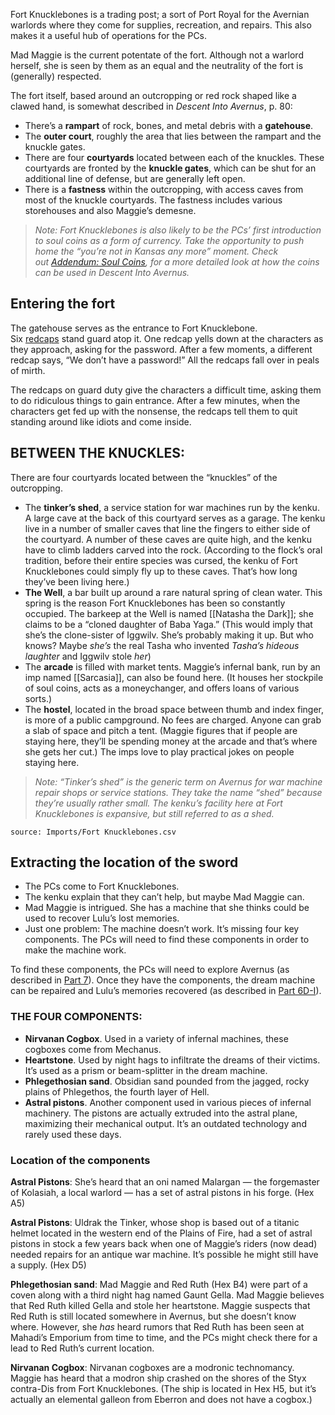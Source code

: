 Fort Knucklebones is a trading post; a sort of Port Royal for the Avernian warlords where they come for supplies, recreation, and repairs. This also makes it a useful hub of operations for the PCs.

Mad Maggie is the current potentate of the fort. Although not a warlord herself, she is seen by them as an equal and the neutrality of the fort is (generally) respected.

The fort itself, based around an outcropping or red rock shaped like a clawed hand, is somewhat described in _Descent Into Avernus_, p. 80:
-   There’s a **rampart** of rock, bones, and metal debris with a **gatehouse**.
-   The **outer court**, roughly the area that lies between the rampart and the knuckle gates.
-   There are four **courtyards** located between each of the knuckles. These courtyards are fronted by the **knuckle gates**, which can be shut for an additional line of defense, but are generally left open.
-   There is a **fastness** within the outcropping, with access caves from most of the knuckle courtyards. The fastness includes various storehouses and also Maggie’s demesne.

> _Note: Fort Knucklebones is also likely to be the PCs’ first introduction to soul coins as a form of currency. Take the opportunity to push home the “you’re not in Kansas any more” moment. Check out [Addendum: Soul Coins](https://thealexandrian.net/wordpress/45049/roleplaying-games/remixing-avernus-addendum-soul-coins), for a more detailed look at how the coins can be used in Descent Into Avernus._

## Entering the fort
The gatehouse serves as the entrance to Fort Knucklebone. Six [redcaps](https://www.dndbeyond.com/monsters/2556141-redcap) stand guard atop it. One redcap yells down at the characters as they approach, asking for the password. After a few moments, a different redcap says, “We don’t have a password!” All the redcaps fall over in peals of mirth.

The redcaps on guard duty give the characters a difficult time, asking them to do ridiculous things to gain entrance. After a few minutes, when the characters get fed up with the nonsense, the redcaps tell them to quit standing around like idiots and come inside.

## BETWEEN THE KNUCKLES: 
There are four courtyards located between the “knuckles” of the outcropping.

-   The **tinker’s shed**, a service station for war machines run by the kenku. A large cave at the back of this courtyard serves as a garage. The kenku live in a number of smaller caves that line the fingers to either side of the courtyard. A number of these caves are quite high, and the kenku have to climb ladders carved into the rock. (According to the flock’s oral tradition, before their entire species was cursed, the kenku of Fort Knucklebones could simply fly up to these caves. That’s how long they’ve been living here.)
-   **The Well**, a bar built up around a rare natural spring of clean water. This spring is the reason Fort Knucklebones has been so constantly occupied. The barkeep at the Well is named [[Natasha the Dark]]; she claims to be a “cloned daughter of Baba Yaga.” (This would imply that she’s the clone-sister of Iggwilv. She’s probably making it up. But who knows? Maybe _she’s_ the real Tasha who invented _Tasha’s hideous laughter_ and Iggwilv stole _her_)
-   The **arcade** is filled with market tents. Maggie’s infernal bank, run by an imp named [[Sarcasia]], can also be found here. (It houses her stockpile of soul coins, acts as a moneychanger, and offers loans of various sorts.)
-   The **hostel**, located in the broad space between thumb and index finger, is more of a public campground. No fees are charged. Anyone can grab a slab of space and pitch a tent. (Maggie figures that if people are staying here, they’ll be spending money at the arcade and that’s where she gets her cut.) The imps love to play practical jokes on people staying here.

> _Note: “Tinker’s shed” is the generic term on Avernus for war machine repair shops or service stations. They take the name “shed” because they’re usually rather small. The kenku’s facility here at Fort Knucklebones is expansive, but still referred to as a shed._

```csvtable
source: Imports/Fort Knucklebones.csv
```

## Extracting the location of the sword
-   The PCs come to Fort Knucklebones.
-   The kenku explain that they can’t help, but maybe Mad Maggie can.
-   Mad Maggie is intrigued. She has a machine that she thinks could be used to recover Lulu’s lost memories.
-   Just one problem: The machine doesn’t work. It’s missing four key components. The PCs will need to find these components in order to make the machine work.

To find these components, the PCs will need to explore Avernus (as described in [Part 7](https://thealexandrian.net/?p=46140)). Once they have the components, the dream machine can be repaired and Lulu’s memories recovered (as described in [Part 6D-I](https://thealexandrian.net/?p=45859)).

### THE FOUR COMPONENTS:
-   **Nirvanan Cogbox**. Used in a variety of infernal machines, these cogboxes come from Mechanus. 
-   **Heartstone**. Used by night hags to infiltrate the dreams of their victims. It’s used as a prism or beam-splitter in the dream machine.
-   **Phlegethosian sand**. Obsidian sand pounded from the jagged, rocky plains of Phlegethos, the fourth layer of Hell.
-   **Astral pistons**. Another component used in various pieces of infernal machinery. The pistons are actually extruded into the astral plane, maximizing their mechanical output. It’s an outdated technology and rarely used these days.
### Location of the components
**Astral Pistons**: She’s heard that an oni named Malargan — the forgemaster of Kolasiah, a local warlord — has a set of astral pistons in his forge. (Hex A5)

**Astral Pistons**: Uldrak the Tinker, whose shop is based out of a titanic helmet located in the western end of the Plains of Fire, had a set of astral pistons in stock a few years back when one of Maggie’s riders (now dead) needed repairs for an antique war machine. It’s possible he might still have a supply. (Hex D5)

**Phlegethosian sand**: Mad Maggie and Red Ruth (Hex B4) were part of a coven along with a third night hag named Gaunt Gella. Mad Maggie believes that Red Ruth killed Gella and stole her heartstone. Maggie suspects that Red Ruth is still located somewhere in Avernus, but she doesn’t know where. However, she _has_ heard rumors that Red Ruth has been seen at Mahadi’s Emporium from time to time, and the PCs might check there for a lead to Red Ruth’s current location.

**Nirvanan Cogbox**: Nirvanan cogboxes are a modronic technomancy. Maggie has heard that a modron ship crashed on the shores of the Styx contra-Dis from Fort Knucklebones. (The ship is located in Hex H5, but it’s actually an elemental galleon from Eberron and does not have a cogbox.)


